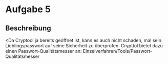 # Aufgabe 5

## Beschreibung

<Da Cryptool ja bereits geöffnet ist, kann es auch
nicht schaden, mal sein Lieblingspasswort auf seine Sicherheit zu überprüfen. Crypttol bietet
dazu einen Passwort-Qualitätsmesser an: Einzelverfahren/Tools/Passwort-Qualitätsmesser
